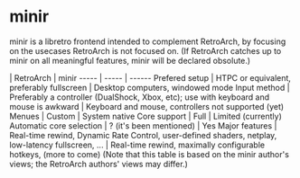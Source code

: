 # minir
minir is a libretro frontend intended to complement RetroArch, by focusing on the usecases RetroArch is not focused on. (If RetroArch catches up to minir on all meaningful features, minir will be declared obsolute.)

 | RetroArch | minir
----- | ----- | ------
Prefered setup | HTPC or equivalent, preferably fullscreen | Desktop computers, windowed mode
Input method | Preferably a controller (DualShock, Xbox, etc); use with keyboard and mouse is awkward | Keyboard and mouse, controllers not supported (yet)
Menues | Custom | System native
Core support | Full | Limited (currently)
Automatic core selection | ? (it's been mentioned) | Yes
Major features | Real-time rewind, Dynamic Rate Control, user-defined shaders, netplay, low-latency fullscreen, ... | Real-time rewind, maximally configurable hotkeys, (more to come)
(Note that this table is based on the minir author's views; the RetroArch authors' views may differ.)
